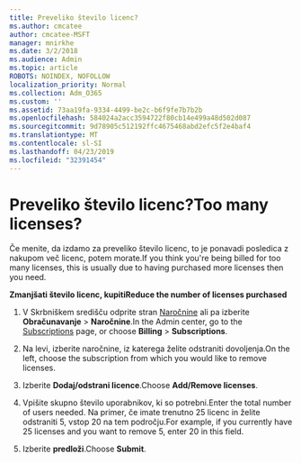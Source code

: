 ```yaml
---
title: Preveliko število licenc?
ms.author: cmcatee
author: cmcatee-MSFT
manager: mnirkhe
ms.date: 3/2/2018
ms.audience: Admin
ms.topic: article
ROBOTS: NOINDEX, NOFOLLOW
localization_priority: Normal
ms.collection: Adm_O365
ms.custom: ''
ms.assetid: 73aa19fa-9334-4499-be2c-b6f9fe7b7b2b
ms.openlocfilehash: 584024a2acc3594722f80cb14e499a48d502d087
ms.sourcegitcommit: 9d78905c512192ffc4675468abd2efc5f2e4baf4
ms.translationtype: MT
ms.contentlocale: sl-SI
ms.lasthandoff: 04/23/2019
ms.locfileid: "32391454"
---
```

# <a name="too-many-licenses"></a><span data-ttu-id="07e40-102">Preveliko število licenc?</span><span class="sxs-lookup"><span data-stu-id="07e40-102">Too many licenses?</span></span>

<span data-ttu-id="07e40-103">Če menite, da izdamo za preveliko število licenc, to je ponavadi posledica z nakupom več licenc, potem morate.</span><span class="sxs-lookup"><span data-stu-id="07e40-103">If you think you're being billed for too many licenses, this is usually due to having purchased more licenses then you need.</span></span>
  
 <span data-ttu-id="07e40-104">**Zmanjšati število licenc, kupiti**</span><span class="sxs-lookup"><span data-stu-id="07e40-104">**Reduce the number of licenses purchased**</span></span>
  
1. <span data-ttu-id="07e40-105">V Skrbniškem središču odprite stran [Naročnine](https://go.microsoft.com/fwlink/p/?linkid=842054) ali pa izberite **Obračunavanje** \> **Naročnine**.</span><span class="sxs-lookup"><span data-stu-id="07e40-105">In the Admin center, go to the [Subscriptions](https://go.microsoft.com/fwlink/p/?linkid=842054) page, or choose **Billing** \> **Subscriptions**.</span></span>
    
2. <span data-ttu-id="07e40-106">Na levi, izberite naročnine, iz katerega želite odstraniti dovoljenja.</span><span class="sxs-lookup"><span data-stu-id="07e40-106">On the left, choose the subscription from which you would like to remove licenses.</span></span>
    
3. <span data-ttu-id="07e40-107">Izberite **Dodaj/odstrani licence**.</span><span class="sxs-lookup"><span data-stu-id="07e40-107">Choose **Add/Remove licenses**.</span></span>
    
4. <span data-ttu-id="07e40-108">Vpišite skupno število uporabnikov, ki so potrebni.</span><span class="sxs-lookup"><span data-stu-id="07e40-108">Enter the total number of users needed.</span></span> <span data-ttu-id="07e40-109">Na primer, če imate trenutno 25 licenc in želite odstraniti 5, vstop 20 na tem področju.</span><span class="sxs-lookup"><span data-stu-id="07e40-109">For example, if you currently have 25 licenses and you want to remove 5, enter 20 in this field.</span></span>
    
5. <span data-ttu-id="07e40-110">Izberite **predloži**.</span><span class="sxs-lookup"><span data-stu-id="07e40-110">Choose **Submit**.</span></span>
    

